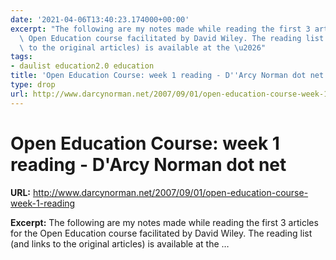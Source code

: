 ```yaml
---
date: '2021-04-06T13:40:23.174000+00:00'
excerpt: "The following are my notes made while reading the first 3 articles for the\
  \ Open Education course facilitated by David Wiley. The reading list (and links\
  \ to the original articles) is available at the \u2026"
tags:
- daulist education2.0 education
title: 'Open Education Course: week 1 reading - D''Arcy Norman dot net'
type: drop
url: http://www.darcynorman.net/2007/09/01/open-education-course-week-1-reading
---
```


# Open Education Course: week 1 reading - D'Arcy Norman dot net

**URL:** http://www.darcynorman.net/2007/09/01/open-education-course-week-1-reading

**Excerpt:** The following are my notes made while reading the first 3 articles for the Open Education course facilitated by David Wiley. The reading list (and links to the original articles) is available at the …
